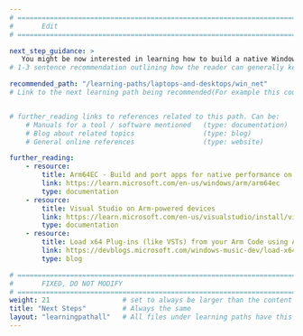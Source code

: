 ```yaml
---
# ================================================================================
#       Edit
# ================================================================================

next_step_guidance: >   
   You might be now interested in learning how to build a native Windows on Arm application using the .NET framework.
# 1-3 sentence recommendation outlining how the reader can generally keep learning about these topics, and a specific explanation of why the next step is being recommended.

recommended_path: "/learning-paths/laptops-and-desktops/win_net"
# Link to the next learning path being recommended(For example this could be /learning-paths/servers-and-cloud-computing/mongodb).


# further_reading links to references related to this path. Can be:
    # Manuals for a tool / software mentioned   (type: documentation)
    # Blog about related topics                 (type: blog)
    # General online references                 (type: website) 

further_reading:
    - resource:
        title: Arm64EC - Build and port apps for native performance on Arm
        link: https://learn.microsoft.com/en-us/windows/arm/arm64ec
        type: documentation
    - resource:
        title: Visual Studio on Arm-powered devices
        link: https://learn.microsoft.com/en-us/visualstudio/install/visual-studio-on-arm-devices?view=vs-2022
        type: documentation
    - resource:
        title: Load x64 Plug-ins (like VSTs) from your Arm Code using Arm64EC
        link: https://devblogs.microsoft.com/windows-music-dev/load-x64-plug-ins-like-vsts-from-your-arm-code-using-arm64ec/
        type: blog    

# ================================================================================
#       FIXED, DO NOT MODIFY
# ================================================================================
weight: 21                  # set to always be larger than the content in this path, and one more than 'review'
title: "Next Steps"         # Always the same
layout: "learningpathall"   # All files under learning paths have this same wrapper
---
```

